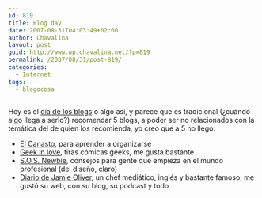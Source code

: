 ```yaml
---
id: 819
title: Blog day
date: 2007-08-31T04:03:49+02:00
author: Chavalina
layout: post
guid: http://www.wp.chavalina.net/?p=819
permalink: /2007/08/31/post-819/
categories:
  - Internet
tags:
  - blogocosa
---
```

Hoy es el <a href="http://www.blogday.org/" target="_blank">d&iacute;a de los blogs</a> o algo as&iacute;, y parece que es tradicional (&iquest;cuándo algo llega a serlo?) recomendar 5 blogs, a poder ser no relacionados con la temática del de quien los recomienda, yo creo que a 5 no llego:

  * [El Canasto](http://canasto.es/), para aprender a organizarse
  * [Geek in love](http://geekinlove.com/), tiras c&oacute;micas geeks, me gusta bastante
  * [S.O.S. Newbie](http://www.sosnewbie.com/es/), consejos para gente que empieza en el mundo profesional (del dise&ntilde;o, claro)
  * [Diario de Jamie Oliver](http://www.jamieoliver.com/diary/), un chef mediático, inglés y bastante famoso, me gust&oacute; su web, con su blog, su podcast y todo